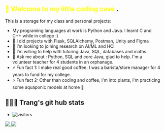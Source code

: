 <span style="color:yellow">👋 Welcome to my little coding cave </span>.
--------------------------------------------------- 
  This is a storage for my class and personal projects:
  - My programing languages at work is Python and Java. I learnt C and C++ while in college :)
  - 💬 I did projects with Flask, SQLAlchemy, Postman, Unity and Figma
  - 👯 I’m looking to joining research on AI/ML and HCI
  - 🤔 I’m willing to help with tutoring Java, SQL, databases and maths
  - 🌱 Ask me about : Python, SQL and core Java, glad to help. I'm a volunteer teacher for 4 students in an orphanage.
  - ⚡ Fun fact 1: I make real good coffee. I was a barista/store manager for 4 years to fund for my college.
  - ⚡ Fun fact 2: Other than coding and coffee, I'm into plants, I'm practicing some aquaponic models at home 🌱 


  👩🏻‍💻 Trang's git hub stats
  ---------------------------------------------------

  - ![visitors](https://visitor-badge.glitch.me/badge?page_id=${vuthuytrang93}.${your.repo.id})
<a href="https://github.com/vuthuytrang93/github-readme-stats">
  <img align="center-left" src="https://github-readme-stats.vercel.app/api?username=vuthuytrang93&show_icons=true&theme=dark&hide_border=true&&count_private=true&include_all=true" />
</a>
<a href="https://github.com/vuthuytrang93/convoychat">
  <img align="center-right" src="https://github-readme-stats.vercel.app/api/top-langs/?username=vuthuytrang93&theme=dark&hide_border=true)](https://github.com/vuthuytrang93/github-readme-stats" />
</a>
